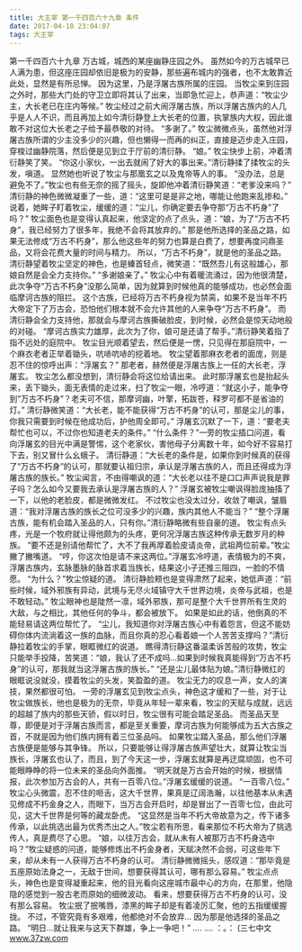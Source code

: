 ```yaml
---
title: 大主宰 第一千四百六十九章 条件
date: 2017-04-10 23:04:07
tags: 大主宰
---
```


第一千四百六十九章
万古城，城西的某座幽静庄园之外。
虽然如今的万古城早已人满为患，但这座庄园却依旧是极为的安静，那些遍布城内的强者，也不太敢靠近此处，显然是有所忌惮。
因为这里，乃是浮屠古族所属的庄园。
当牧尘来到庄园之外时，那些大门处的守卫立即将其认了出来，当即急忙迎上，恭声道：“牧尘少主，大长老已在庄内等候。”
牧尘经过之前大闹浮屠古族，所以浮屠古族内的人几乎是人人不识，而且再加上如今清衍静登上大长老的位置，执掌族内大权，因此谁敢不对这位大长老之子给予最恭敬的对待。
“多谢了。”
牧尘微微点头，虽然他对浮屠古族所谓的少主没多少的兴趣，但也懒得一而再的纠正，直接是迈步走入庄园，穿梭过幽静院落，然后便是见到立于厅前的清衍静。
“娘。”
牧尘快步上前，冲着清衍静笑了笑。
“你这小家伙，一出去就闹了好大的事出来。”清衍静揉了揉牧尘的头发，嗔道。
显然她也听说了牧尘与那凰玄之以及鬼帝等人的事。
“没办法，总是避免不了。”牧尘也有些无奈的摇了摇头，旋即他冲着清衍静笑道：“老爹没来吗？”
清衍静的神色微微凝重了一些，道：“这里可是是非之地，哪能让他跑来乱掺和。”
说着，她眸子盯着牧尘，缓缓的道：“尘儿，你确定要去争夺那“万古不朽身”了吗？”
牧尘面色也是变得认真起来，他坚定的点了点头，道：“娘，为了“万古不朽身”，我已经努力了很多年，我绝不会将其放弃的。”
那是他所选择的圣品之路，如果无法修成“万古不朽身”，那么他这些年的努力也算是白费了，想要再度问鼎圣品，又将会花费大量的时间与精力。
所以，“万古不朽身”，就是他的圣品之路。
清衍静望着牧尘坚定的神色，也是螓首轻点，微笑道：“既然吾儿有这般雄心，那娘自然是会全力支持你。”
“多谢娘亲了。”
牧尘心中有着暖流涌过，因为他很清楚，此次争夺“万古不朽身”没那么简单，因为就算到时候他真的能够成功，也必然会面临摩诃古族的阻拦。
这个古族，已经将万古不朽身视为禁脔，如果不是当年不朽大帝定下了万古会，恐怕他们根本就不会允许其他的人来争夺“万古不朽身”。
而清衍静会全力支持他，那就会与摩诃古族撕破脸皮，到时候，必然会是惊天动地般的对碰。
“摩诃古族实力雄厚，此次为了你，娘可是还请了帮手。”清衍静笑着指了指不远处的庭院中。
牧尘目光顺着望去，然后便是一愣，只见得在那庭院中，一个麻衣老者正举着锄头，吭哧吭哧的挖着地。
牧尘望着那麻衣老者的面庞，则是忍不住的惊呼出声：“浮屠玄？”
那老者，赫然便是浮屠古族上一任的大长老，浮屠玄。
牧尘怎么都没想到，清衍静会将这位给请出来。
此时那浮屠玄也是抬起头来，丢下锄头，面无表情的走过来，扫了牧尘一眼，冷哼道：“就这小子，能争夺到“万古不朽身”？老夫可不信，那摩诃幽，叶擎，拓跋苍，释罗可都不是省油的灯。”
清衍静微笑道：“大长老，能不能获得“万古不朽身”的认可，那是尘儿的事，你我只需要到时候在他成功后，护他周全即可。”
浮屠玄沉默了一下，道：“要老夫帮忙也可以，不过你也知道老夫的条件。”
“什么条件？”一旁的牧尘插口问道，看向浮屠玄的目光中满是警惕，这个老家伙，害他母子分离数十年，如今好不容易打下去，别又冒什么幺蛾子。
清衍静道：“大长老的条件是，如果你到时候真的获得了“万古不朽身”的认可，那就要认祖归宗，承认是浮屠古族的人，而且还得成为浮屠古族的族长。”
牧尘闻言，不由得嘲讽的道：“大长老以往不是口口声声说我是罪子吗？怎么如今又要我去承认是浮屠古族的人？”
浮屠玄被牧尘嘲讽得脸庞抽搐了一下，以他的老脸皮，都是微微发红。
不过牧尘也没太过分，收敛了嘲讽，皱眉道：“我对浮屠古族的族长之位可没多少的兴趣，族内其他人不能当？”
“整个浮屠古族，能有机会踏入圣品的人，只有你。”清衍静略微有些自豪的道。
牧尘有点头疼，光是一个牧府就让得他颇为的头疼，更何况浮屠古族这种传承无数岁月的种族。
“要不还是别请他帮忙了，大不了我再厚着脸皮请炎帝，武祖两位前辈。”牧尘撇了撇嘴道。
“哼，你这次怕是请不来这两位。”浮屠玄冷哼道，表情极为的不爽，浮屠古族内，玄脉墨脉的脉首求着当族长，结果这小子还推三阻四，一脸的不情愿。
“为什么？”牧尘惊疑的道。
清衍静脸颊也是变得肃然了起来，她低声道：“前些时候，域外邪族有异动，武境与无尽火域镇守大千世界边境，炎帝与武祖，也是不敢轻动。”
牧尘眼神也是陡然一凛，域外邪族，那可是整个大千世界所有生灵的大敌，与之相比，其他任何的争斗，都会被放下。
如果是如此的话，他倒真的不能轻易请这两位帮忙了。
“尘儿，我知道你对浮屠古族心中有着怨言，但这不能妨碍你体内流淌着这一族的血脉，而且你真的忍心看着娘一个人苦苦支撑吗？”清衍静拉着牧尘的手掌，眼眶微红的说道。
瞧得清衍静这番温柔诉苦般的攻势，牧尘只能举手投降，苦笑道：“娘，我认了还不成吗...如果到时候我真能得到“万古不朽身”的认可，那我就当这浮屠古族的族长。”
“还是尘儿最体贴为娘。”清衍静微红的眼眶说没就没，摸着牧尘的头发，笑盈盈的道。
牧尘无力的叹息一声，女人的演技，果然都很可怕。
一旁的浮屠玄见到牧尘点头，神色这才缓和了一些，对于让牧尘做族长，他也是极为的无奈，毕竟从年轻一辈来看，牧尘的天赋与成就，远远的超越了族内的那些天骄，假以时日，牧尘很有可能会踏足圣品。
而圣品天至尊，即便是对于浮屠古族而言，都是至关重要，摩诃古族为何能够成为五大古族之首，不就是因为他们族内拥有着三位圣品吗。
如果牧尘踏入圣品，那么他们浮屠古族便是能够与其争锋。
所以，只要能够让得浮屠古族声望壮大，就算让牧尘当族长，浮屠玄也认了，而且，到了今天这一步，浮屠玄就算是再迂腐顽固，也不可能眼睁睁的将一位未来的圣品向外面推。
“明天就是万古会开始的时候，根据情报，此次参加万古会的人，共有一百零八位。”浮屠玄缓缓的说道。
“一百零八位。”
牧尘心头微震，忍不住的咂舌，这大千世界，果真是辽阔浩瀚，以往他基本从未遇见修成不朽金身之人，而眼下，当万古会开启时，却是冒出了一百零七位，由此可见，这大千世界是何等的藏龙卧虎。
“这显然是当年不朽大帝故意为之，传下诸多传承，以此挑选出最为优秀杰出之人。”牧尘若有所思，看来那位不朽大帝为了挑选传人，真是费尽了心思。
“娘，以往万古会，就从未有人被那万古不朽身选中吗？”牧尘疑惑的问道，能够修炼出不朽金身者，天赋决然不会弱，可这些年下来，却从未有一人获得万古不朽身的认可。
清衍静微微摇头，感叹道：“那毕竟是五座原始法身之一，无敌于世间，想要获得其认可，哪有那么容易。”
牧尘点点头，神色也是变得凝重起来，他的目光看向这座城市最中心的方向，在那里，他隐隐的感觉到一股古老而原始的细微波动。
看来，想要获得万古不朽身的认可，没有那么容易。
牧尘抿了抿嘴唇，漆黑的眸子却是有着凌厉汇聚，他的五指缓缓握拢。
不过，不管究竟有多艰难，他都绝对不会放弃...
因为那是他选择的圣品之路。
“明日...就让我来与这天下群雄，争上一争吧！”
....
....
：。：
(三七中文 www.37zw.com